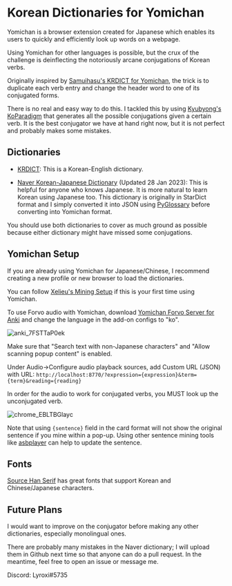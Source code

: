 # Korean Dictionaries for Yomichan
Yomichan is a browser extension created for Japanese which enables its users to quickly and efficiently look up words on a webpage.

Using Yomichan for other languages is possible, but the crux of the challenge is deinflecting the notoriously arcane conjugations of Korean verbs.

Originally inspired by [Samuihasu's KRDICT for Yomichan](https://github.com/Samuihasu/krdict-yomichan), the trick is to duplicate each verb entry and change the header word to one of its conjugated forms.

There is no real and easy way to do this. I tackled this by using [Kyubyong's KoParadigm](https://github.com/Kyubyong/KoParadigm) that generates all the possible conjugations given a certain verb. It is the best conjugator we have at hand right now, but it is not perfect and probably makes some mistakes.

## Dictionaries

- [KRDICT](https://github.com/Samuihasu/krdict-yomichan/releases): This is a Korean-English dictionary.

- [Naver Korean-Japanese Dictionary](https://mega.nz/folder/Tcw1EDaI#BcXbB_pAw7Nn2qOIVeNXTw) (Updated 28 Jan 2023): This is helpful for anyone who knows Japanese. It is more natural to learn Korean using Japanese too. This dictionary is originally in StarDict format and I simply converted it into JSON using [PyGlossary](https://github.com/ilius/pyglossary) before converting into Yomichan format.

You should use both dictionaries to cover as much ground as possible because either dictionary might have missed some conjugations.

## Yomichan Setup

If you are already using Yomichan for Japanese/Chinese, I recommend creating a new profile or new browser to load the dictionaries.

You can follow [Xelieu's Mining Setup](https://rentry.co/mining) if this is your first time using Yomichan.

To use Forvo audio with Yomichan, download [Yomichan Forvo Server for Anki](https://ankiweb.net/shared/info/580654285) and change the language in the add-on configs to "ko".

![anki_7FSTTaP0ek](https://user-images.githubusercontent.com/33834537/215238526-d6740711-f2ed-45da-9c22-d2c461c90162.png)

Make sure that "Search text with non-Japanese characters" and "Allow scanning popup content" is enabled.

Under Audio->Configure audio playback sources, add Custom URL (JSON) with URL: `http://localhost:8770/?expression={expression}&term={term}&reading={reading}`

In order for the audio to work for conjugated verbs, you MUST look up the unconjugated verb.

![chrome_EBLTBGlayc](https://user-images.githubusercontent.com/33834537/215238481-2d3bf7a4-9b3a-4365-a73f-47f4c34f9b60.png)

Note that using `{sentence}` field in the card format will not show the original sentence if you mine within a pop-up. Using other sentence mining tools like [asbplayer](https://github.com/killergerbah/asbplayer) can help to update the sentence.

## Fonts

[Source Han Serif](https://source.typekit.com/source-han-serif/?scid=social71226596) has great fonts that support Korean and Chinese/Japanese characters.

## Future Plans

I would want to improve on the conjugator before making any other dictionaries, especially monolingual ones.



There are probably many mistakes in the Naver dictionary; I will upload them in Github next time so that anyone can do a pull request. In the meantime, feel free to open an issue or message me.

Discord: Lyroxi#5735
